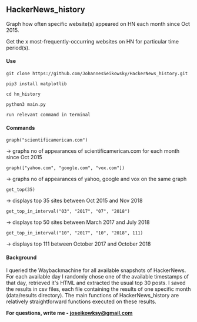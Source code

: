 ## HackerNews_history

Graph how often specific website(s) appeared on HN each month since Oct 2015.

Get the x most-frequently-occurring websites on HN for particular time period(s).


#### Use
`git clone https://github.com/JohannesSeikowsky/HackerNews_history.git`

`pip3 install matplotlib`

`cd hn_history`

`python3 main.py`

`run relevant command in terminal`


#### Commands

`graph("scientificamerican.com")`

-> graphs no of appearances of scientificamerican.com for each month since Oct 2015

`graph(["yahoo.com", "google.com", "vox.com"])`

-> graphs no of appearances of yahoo, google and vox on the same graph

`get_top(35)`

-> displays top 35 sites between Oct 2015 and Nov 2018

`get_top_in_interval("03", "2017", "07", "2018")`

-> displays top 50 sites between March 2017 and July 2018

`get_top_in_interval("10", "2017", "10", "2018", 111)`

-> displays top 111 between October 2017 and October 2018


#### Background
I queried the Waybackmachine for all available snapshots of HackerNews.
For each available day I randomly chose one of the available timestamps of that day,
retrieved it's HTML and extracted the usual top 30 posts. I saved the results in csv files,
each file containing the results of one specific month (data/results directory). 
The main functions of HackerNews_history are relatively straightforward functions executed on these results.

**For questions, write me - joseikowksy@gmail.com**